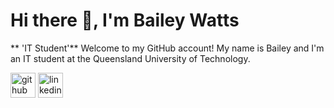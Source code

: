 # Hi there 👋, I'm Bailey Watts
** 'IT Student'**
Welcome to my GitHub account! My name is Bailey and I'm an IT student at the Queensland University of Technology.


[<img src='https://cdn.jsdelivr.net/npm/simple-icons@3.0.1/icons/github.svg' alt='github' height='40'>](https://github.com/bales-au)  [<img src='https://cdn.jsdelivr.net/npm/simple-icons@3.0.1/icons/linkedin.svg' alt='linkedin' height='40'>](https://www.linkedin.com/in/bailey-watts/)  

